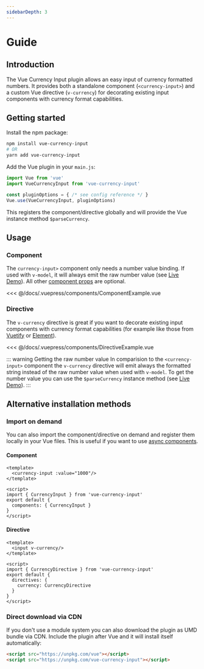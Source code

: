 ```yaml
---
sidebarDepth: 3
---
```


# Guide

## Introduction
The Vue Currency Input plugin allows an easy input of currency formatted numbers. 
It provides both a standalone component (`<currency-input>`) and a custom Vue directive (`v-currency`) for decorating existing input components with currency format capabilities.

## Getting started
Install the npm package:
``` bash
npm install vue-currency-input 
# OR 
yarn add vue-currency-input
```

Add the Vue plugin in your `main.js`:
``` js
import Vue from 'vue'
import VueCurrencyInput from 'vue-currency-input'

const pluginOptions = { /* see config reference */ }
Vue.use(VueCurrencyInput, pluginOptions)
```

This registers the component/directive globally and will provide the Vue instance method `$parseCurrency`.

## Usage
### Component
The `currency-input>` component only needs a number value binding. If used with `v-model`, it will always emit the raw number value (see [Live Demo](/demo/)). All other [component props](/config/#component-props) are optional.

<<< @/docs/.vuepress/components/ComponentExample.vue

### Directive
The `v-currency` directive is great if you want to decorate existing input components with currency format capabilities (for example like those from [Vuetify](https://vuetifyjs.com/en/components/text-fields) or [Element](https://element.eleme.io/#/en-US/component/input)).

<<< @/docs/.vuepress/components/DirectiveExample.vue

::: warning Getting the raw number value
In comparision to the `<currency-input>` component the `v-currency` directive will emit always the formatted string instead of the raw number value when used with `v-model`. 
To get the number value you can use the `$parseCurrency` instance method (see [Live Demo](/demo/#directive)).
:::

## Alternative installation methods
### Import on demand
You can also import the component/directive on demand and register them locally in your Vue files. 
This is useful if you want to use [async components](https://vuejs.org/v2/guide/components-dynamic-async.html#Async-Components).

#### Component
```vue
<template>
  <currency-input :value="1000"/>
</template>

<script>
import { CurrencyInput } from 'vue-currency-input'
export default {
  components: { CurrencyInput }
}
</script>
```

#### Directive
```vue
<template>
  <input v-currency/>
</template>

<script>
import { CurrencyDirective } from 'vue-currency-input'
export default {
  directives: {
    currency: CurrencyDirective
  }
}
</script>

```

### Direct download via CDN
If you don't use a module system you can also download the plugin as UMD bundle via CDN. 
Include the plugin after Vue and it will install itself automatically:

```html
<script src="https://unpkg.com/vue"></script>
<script src="https://unpkg.com/vue-currency-input"></script>
```
